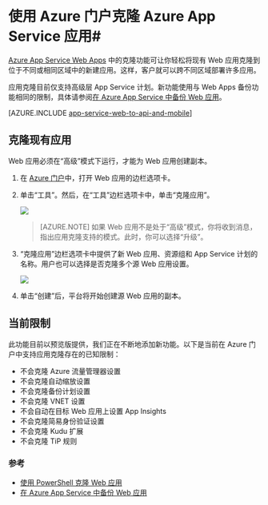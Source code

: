 <properties
	pageTitle="使用 Azure 门户克隆 Web 应用"
	description="了解如何使用 Azure 门户将 Web 应用克隆到新的 Web 应用。"
	services="app-service\web"
	documentationCenter=""
	authors="ahmedelnably"
	manager="stefsch"
	editor=""/>

<tags
	ms.service="app-service-web"
	ms.date="03/08/2016"
	wacn.date=""/>

# 使用 Azure 门户克隆 Azure App Service 应用#

[Azure App Service Web Apps](/documentation/articles/app-service-changes-existing-services/) 中的克隆功能可让你轻松将现有 Web 应用克隆到位于不同或相同区域中的新建应用。这样，客户就可以跨不同区域部署许多应用。

应用克隆目前仅支持高级层 App Service 计划。新功能使用与 Web Apps 备份功能相同的限制，具体请参阅[在 Azure App Service 中备份 Web 应用](/documentation/articles/web-sites-backup/)。

[AZURE.INCLUDE [app-service-web-to-api-and-mobile](../../includes/app-service-web-to-api-and-mobile.md)]


## 克隆现有应用 ##

Web 应用必须在“高级”模式下运行，才能为 Web 应用创建副本。

1. 在 [Azure 门户](https://portal.azure.cn/)中，打开 Web 应用的边栏选项卡。
2. 单击“工具”。然后，在“工具”边栏选项卡中，单击“克隆应用”。

	![][1]

	> [AZURE.NOTE]
	如果 Web 应用不是处于“高级”模式，你将收到消息，指出应用克隆支持的模式。此时，你可以选择“升级”。
	
3. “克隆应用”边栏选项卡中提供了新 Web 应用、资源组和 App Service 计划的名称。用户也可以选择是否克隆多个源 Web 应用设置。

	![][2]

4. 单击“创建”后，平台将开始创建源 Web 应用的副本。

## 当前限制 ##

此功能目前以预览版提供，我们正在不断地添加新功能。以下是当前在 Azure 门户中支持应用克隆存在的已知限制：

- 不会克隆 Azure 流量管理器设置
- 不会克隆自动缩放设置
- 不会克隆备份计划设置
- 不会克隆 VNET 设置
- 不会自动在目标 Web 应用上设置 App Insights
- 不会克隆简易身份验证设置
- 不会克隆 Kudu 扩展
- 不会克隆 TiP 规则


### 参考 ###
- [使用 PowerShell 克隆 Web 应用](/documentation/articles/app-service-web-app-cloning/)
- [在 Azure App Service 中备份 Web 应用](/documentation/articles/web-sites-backup/)

<!--Image references-->
[1]: ./media/app-service-web-app-cloning-portal/CloningBlade.png
[2]: ./media/app-service-web-app-cloning-portal/CloneSettings.png
<!---HONumber=Mooncake_0328_2016-->